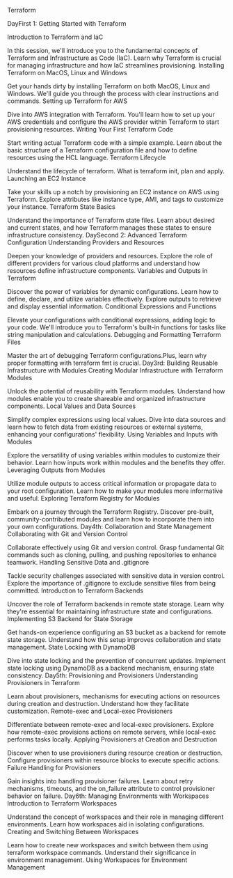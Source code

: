 Terraform 

DayFirst 1: Getting Started with Terraform

Introduction to Terraform and IaC

In this session, we'll introduce you to the fundamental concepts of Terraform and Infrastructure as Code (IaC). Learn why Terraform is crucial for managing infrastructure and how IaC streamlines provisioning.
Installing Terraform on MacOS, Linux and Windows

Get your hands dirty by installing Terraform on both MacOS, Linux and Windows. We'll guide you through the process with clear instructions and commands.
Setting up Terraform for AWS

Dive into AWS integration with Terraform. You'll learn how to set up your AWS credentials and configure the AWS provider within Terraform to start provisioning resources.
Writing Your First Terraform Code

Start writing actual Terraform code with a simple example. Learn about the basic structure of a Terraform configuration file and how to define resources using the HCL language.
Terraform Lifecycle

Understand the lifecycle of terraform. What is terraform init, plan and apply.
Launching an EC2 Instance

Take your skills up a notch by provisioning an EC2 instance on AWS using Terraform. Explore attributes like instance type, AMI, and tags to customize your instance.
Terraform State Basics

Understand the importance of Terraform state files. Learn about desired and current states, and how Terraform manages these states to ensure infrastructure consistency.
DaySecond 2: Advanced Terraform Configuration
Understanding Providers and Resources

Deepen your knowledge of providers and resources. Explore the role of different providers for various cloud platforms and understand how resources define infrastructure components.
Variables and Outputs in Terraform

Discover the power of variables for dynamic configurations. Learn how to define, declare, and utilize variables effectively. Explore outputs to retrieve and display essential information.
Conditional Expressions and Functions

Elevate your configurations with conditional expressions, adding logic to your code. We'll introduce you to Terraform's built-in functions for tasks like string manipulation and calculations.
Debugging and Formatting Terraform Files

Master the art of debugging Terraform configurations.Plus, learn why proper formatting with terraform fmt is crucial.
Day3rd: Building Reusable Infrastructure with Modules
Creating Modular Infrastructure with Terraform Modules

Unlock the potential of reusability with Terraform modules. Understand how modules enable you to create shareable and organized infrastructure components.
Local Values and Data Sources

Simplify complex expressions using local values. Dive into data sources and learn how to fetch data from existing resources or external systems, enhancing your configurations' flexibility.
Using Variables and Inputs with Modules

Explore the versatility of using variables within modules to customize their behavior. Learn how inputs work within modules and the benefits they offer.
Leveraging Outputs from Modules

Utilize module outputs to access critical information or propagate data to your root configuration. Learn how to make your modules more informative and useful.
Exploring Terraform Registry for Modules

Embark on a journey through the Terraform Registry. Discover pre-built, community-contributed modules and learn how to incorporate them into your own configurations.
Day4th: Collaboration and State Management
Collaborating with Git and Version Control

Collaborate effectively using Git and version control. Grasp fundamental Git commands such as cloning, pulling, and pushing repositories to enhance teamwork.
Handling Sensitive Data and .gitignore

Tackle security challenges associated with sensitive data in version control. Explore the importance of .gitignore to exclude sensitive files from being committed.
Introduction to Terraform Backends

Uncover the role of Terraform backends in remote state storage. Learn why they're essential for maintaining infrastructure state and configurations.
Implementing S3 Backend for State Storage

Get hands-on experience configuring an S3 bucket as a backend for remote state storage. Understand how this setup improves collaboration and state management.
State Locking with DynamoDB

Dive into state locking and the prevention of concurrent updates. Implement state locking using DynamoDB as a backend mechanism, ensuring state consistency.
Day5th: Provisioning and Provisioners
Understanding Provisioners in Terraform

Learn about provisioners, mechanisms for executing actions on resources during creation and destruction. Understand how they facilitate customization.
Remote-exec and Local-exec Provisioners

Differentiate between remote-exec and local-exec provisioners. Explore how remote-exec provisions actions on remote servers, while local-exec performs tasks locally.
Applying Provisioners at Creation and Destruction

Discover when to use provisioners during resource creation or destruction. Configure provisioners within resource blocks to execute specific actions.
Failure Handling for Provisioners

Gain insights into handling provisioner failures. Learn about retry mechanisms, timeouts, and the on_failure attribute to control provisioner behavior on failure.
Day6th: Managing Environments with Workspaces
Introduction to Terraform Workspaces

Understand the concept of workspaces and their role in managing different environments. Learn how workspaces aid in isolating configurations.
Creating and Switching Between Workspaces

Learn how to create new workspaces and switch between them using terraform workspace commands. Understand their significance in environment management.
Using Workspaces for Environment Management

